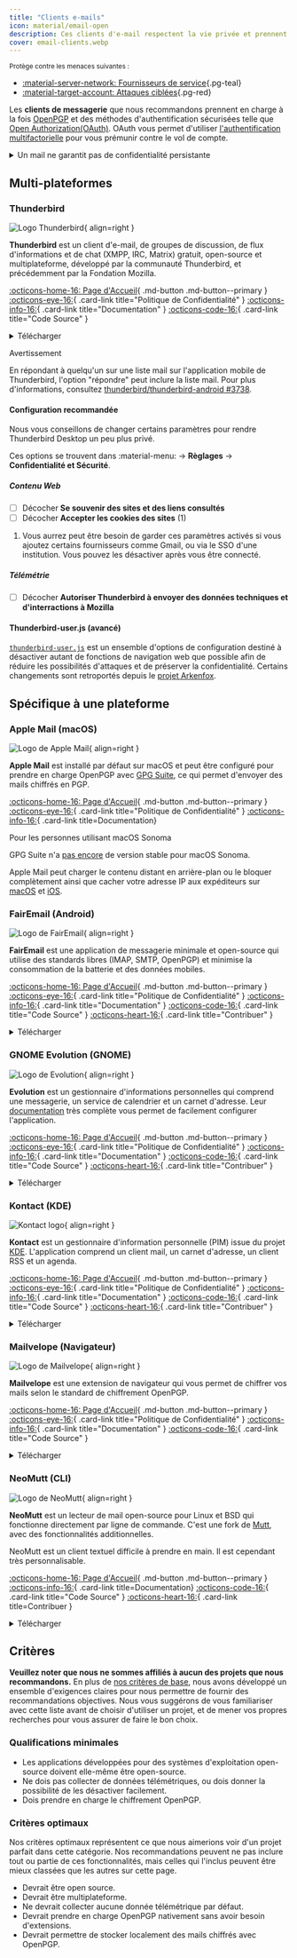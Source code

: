 ```yaml
---
title: "Clients e-mails"
icon: material/email-open
description: Ces clients d'e-mail respectent la vie privée et prennent en charge le chiffrement OpenPGP.
cover: email-clients.webp
---
```


<small>Protège contre les menaces suivantes :</small>

- [:material-server-network: Fournisseurs de service](basics/common-threats.md#privacy-from-service-providers ""){.pg-teal}
- [:material-target-account: Attaques ciblées](basics/common-threats.md#attacks-against-specific-individuals ""){.pg-red}

Les **clients de messagerie** que nous recommandons prennent en charge à la fois [OpenPGP](encryption.md#openpgp) et des méthodes d'authentification sécurisées telle que [Open Authorization(OAuth)](basics/account-creation.md#sign-in-with-oauth). OAuth vous permet d'utiliser [l'authentification multifactorielle](basics/multi-factor-authentication.md) pour vous prémunir contre le vol de compte.

<details class="warning" markdown>
<summary>Un mail ne garantit pas de confidentialité persistante</summary>

Même en utilisant une technologie de chiffrement de bout-en-bout (E2EE) comme OpenPGP, [certaines métadonnées](basics/email-security.md#email-metadata-overview) contenues dans l'en-tête des emails ne seront pas chiffrées.

OpenPGP ne prend pas non plus en charge la [confidentialité persistante](https://en.wikipedia.org/wiki/Forward_secrecy), ce qui signifie que si votre clé privée ou celle du destinataire est volée, tous les messages précédents chiffrés avec cette clé seront exposés : [comment protéger mes clés privées ?](basics/email-security.md) Envisagez d'utiliser un support qui assure la confidentialité persistante :

[Communication en temps réel](real-time-communication.md ""){.md-button}

</details>

## Multi-plateformes

### Thunderbird

<div class="admonition recommendation" markdown>

![Logo Thunderbird](assets/img/email-clients/thunderbird.svg){ align=right }

**Thunderbird** est un client d'e-mail, de groupes de discussion, de flux d'informations et de chat (XMPP, IRC, Matrix) gratuit, open-source et multiplateforme, développé par la communauté Thunderbird, et précédemment par la Fondation Mozilla.

[:octicons-home-16: Page d'Accueil](https://thunderbird.net){ .md-button .md-button--primary }
[:octicons-eye-16:](https://mozilla.org/privacy/thunderbird){ .card-link title="Politique de Confidentialité" }
[:octicons-info-16:](https://support.mozilla.org/products/thunderbird){ .card-link title="Documentation" }
[:octicons-code-16:](https://hg.mozilla.org/comm-central){ .card-link title="Code Source" }

<details class="downloads" markdown>
<summary>Télécharger</summary>

- [:simple-googleplay: Google Play](https://play.google.com/store/apps/details?id=net.thunderbird.android)
- [:simple-github: GitHub](https://github.com/thunderbird/thunderbird-android/releases)
- [:fontawesome-brands-windows: Windows](https://thunderbird.net)
- [:simple-apple: macOS](https://thunderbird.net)
- [:simple-linux: Linux](https://thunderbird.net)
- [:simple-flathub: Flathub](https://flathub.org/apps/details/org.mozilla.Thunderbird)

</details>

</div>

<div class="admonition warning" markdown>
<p class="admonition-title">Avertissement</p>

En répondant à quelqu'un sur une liste mail sur l'application mobile de Thunderbird, l'option "répondre" peut inclure la liste mail. Pour plus d'informations, consultez [thunderbird/thunderbird-android #3738](https://github.com/thunderbird/thunderbird-android/issues/3738).

</div>

#### Configuration recommandée

<div class="annotate" markdown>

Nous vous conseillons de changer certains paramètres pour rendre Thunderbird Desktop un peu plus privé.

Ces options se trouvent dans :material-menu: → **Règlages** → **Confidentialité et Sécurité**.

##### Contenu Web

- [ ] Décocher  **Se souvenir des sites et des liens consultés**
- [ ] Décocher  **Accepter les cookies des sites** (1)

</div>

1. Vous aurrez peut être besoin de garder ces paramètres activés si vous ajoutez certains fournisseurs comme Gmail, ou via le SSO d'une institution. Vous pouvez les désactiver après vous être connecté.

##### Télémétrie

- [ ] Décocher **Autoriser Thunderbird à envoyer des données techniques et d'interractions à Mozilla**

#### Thunderbird-user.js (avancé)

[`thunderbird-user.js`](https://github.com/HorlogeSkynet/thunderbird-user.js) est un ensemble d'options de configuration destiné à désactiver autant de fonctions de navigation web que possible afin de réduire les possibilités d'attaques et de préserver la confidentialité. Certains changements sont retroportés depuis le [projet Arkenfox](desktop-browsers.md#arkenfox-advanced).

## Spécifique à une plateforme

### Apple Mail (macOS)

<div class="admonition recommendation" markdown>

![Logo de Apple Mail](assets/img/email-clients/applemail.png){ align=right }

**Apple Mail** est installé par défaut sur macOS et peut être configuré pour prendre en charge OpenPGP avec [GPG Suite](encryption.md#gpg-suite), ce qui permet d'envoyer des mails chiffrés en PGP.

[:octicons-home-16: Page d'Accueil](https://support.apple.com/guide/mail/welcome/mac){ .md-button .md-button--primary }
[:octicons-eye-16:](https://apple.com/legal/privacy/en-ww){ .card-link title="Politique de Confidentialité" }
[:octicons-info-16:](https://support.apple.com/mail){ .card-link title=Documentation}

</details>

</div>

<div class="admonition info" markdown>
<p class="admonition-title">Pour les personnes utilisant macOS Sonoma</p>

GPG Suite n'a [pas encore](https://gpgtools.com/sonoma) de version stable pour macOS Sonoma.

</div>

Apple Mail peut charger le contenu distant en arrière-plan ou le bloquer complètement ainsi que cacher votre adresse IP aux expéditeurs sur [macOS](https://support.apple.com/guide/mail/mlhl03be2866/mac) et [iOS](https://support.apple.com/guide/iphone/iphf084865c7/ios).

### FairEmail (Android)

<div class="admonition recommendation" markdown>

![Logo de FairEmail](assets/img/email-clients/fairemail.svg){ align=right }

**FairEmail** est une application de messagerie minimale et open-source qui utilise des standards libres (IMAP, SMTP, OpenPGP) et minimise la consommation de la batterie et des données mobiles.

[:octicons-home-16: Page d'Accueil](https://email.faircode.eu){ .md-button .md-button--primary }
[:octicons-eye-16:](https://github.com/M66B/FairEmail/blob/master/PRIVACY.md){ .card-link title="Politique de Confidentialité" }
[:octicons-info-16:](https://github.com/M66B/FairEmail/blob/master/FAQ.md){ .card-link title="Documentation" }
[:octicons-code-16:](https://github.com/M66B/FairEmail){ .card-link title="Code Source" }
[:octicons-heart-16:](https://email.faircode.eu/donate){ .card-link title="Contribuer" }

<details class="downloads" markdown>
<summary>Télécharger</summary>

- [:simple-googleplay: Google Play](https://play.google.com/store/apps/details?id=eu.faircode.email)
- [:simple-github: GitHub](https://github.com/M66B/FairEmail/releases)

</details>

</div>

### GNOME Evolution (GNOME)

<div class="admonition recommendation" markdown>

![Logo de Evolution](assets/img/email-clients/evolution.svg){ align=right }

**Evolution** est un gestionnaire d'informations personnelles qui comprend une messagerie, un service de calendrier et un carnet d'adresse. Leur [documentation](https://help.gnome.org/users/evolution/stable) très complète vous permet de facilement configurer l'application.

[:octicons-home-16: Page d'Accueil](https://wiki.gnome.org/Apps/Evolution){ .md-button .md-button--primary }
[:octicons-eye-16:](https://wiki.gnome.org/Apps/Evolution/PrivacyPolicy){ .card-link title="Politique de Confidentialité" }
[:octicons-info-16:](https://help.gnome.org/users/evolution/stable){ .card-link title="Documentation" }
[:octicons-code-16:](https://gitlab.gnome.org/GNOME/evolution){ .card-link title="Code Source" }
[:octicons-heart-16:](https://gnome.org/donate){ .card-link title="Contribuer" }

<details class="downloads" markdown>
<summary>Télécharger</summary>

- [:simple-flathub: Flathub](https://flathub.org/apps/details/org.gnome.Evolution)

</details>

</div>

### Kontact (KDE)

<div class="admonition recommendation" markdown>

![Kontact logo](assets/img/email-clients/kontact.svg){ align=right }

**Kontact** est un gestionnaire d'information personnelle (PIM) issue du projet [KDE](https://kde.org). L'application comprend un client mail, un carnet d'adresse, un client RSS et un agenda.

[:octicons-home-16: Page d'Accueil](https://kontact.kde.org){ .md-button .md-button--primary }
[:octicons-eye-16:](https://kde.org/privacypolicy-apps){ .card-link title="Politique de Confidentialité" }
[:octicons-info-16:](https://kontact.kde.org/users){ .card-link title="Documentation" }
[:octicons-code-16:](https://invent.kde.org/pim/kmail){ .card-link title="Code Source" }
[:octicons-heart-16:](https://kde.org/community/donations){ .card-link title="Contribuer" }

<details class="downloads" markdown>
<summary>Télécharger</summary>

- [:simple-linux: Linux](https://kontact.kde.org/download)
- [:simple-flathub: Flathub](https://flathub.org/apps/details/org.kde.kontact)

</details>

</div>

### Mailvelope (Navigateur)

<div class="admonition recommendation" markdown>

![Logo de Mailvelope](assets/img/email-clients/mailvelope.svg){ align=right }

**Mailvelope** est une extension de navigateur qui vous permet de chiffrer vos mails selon le standard de chiffrement OpenPGP.

[:octicons-home-16: Page d'Accueil](https://mailvelope.com){ .md-button .md-button--primary }
[:octicons-eye-16:](https://mailvelope.com/privacy-policy){ .card-link title="Politique de Confidentialité" }
[:octicons-info-16:](https://mailvelope.com/faq){ .card-link title="Documentation" }
[:octicons-code-16:](https://github.com/mailvelope/mailvelope){ .card-link title="Code Source" }

<details class="downloads" markdown>
<summary>Télécharger</summary>

- [:simple-firefoxbrowser: Firefox](https://addons.mozilla.org/firefox/addon/mailvelope)
- [:simple-googlechrome: Chrome](https://chrome.google.com/webstore/detail/mailvelope/kajibbejlbohfaggdiogboambcijhkke)
- [:fontawesome-brands-edge: Edge](https://microsoftedge.microsoft.com/addons/detail/mailvelope/dgcbddhdhjppfdfjpciagmmibadmoapc)

</details>

</div>

### NeoMutt (CLI)

<div class="admonition recommendation" markdown>

![Logo de NeoMutt](assets/img/email-clients/mutt.svg){ align=right }

**NeoMutt** est un lecteur de mail open-source pour Linux et BSD qui fonctionne directement par ligne de commande. C'est une fork de [Mutt](https://en.wikipedia.org/wiki/Mutt_(email_client)), avec des fonctionnalités additionnelles.

NeoMutt est un client textuel difficile à prendre en main. Il est cependant très personnalisable.

[:octicons-home-16: Page d'Accueil](https://neomutt.org){ .md-button .md-button--primary }
[:octicons-info-16:](https://neomutt.org/guide){ .card-link title=Documentation}
[:octicons-code-16:](https://github.com/neomutt/neomutt){ .card-link title="Code Source" }
[:octicons-heart-16:](https://paypal.com/paypalme/russon){ .card-link title=Contribuer }

<details class="downloads" markdown>
<summary>Télécharger</summary>

- [:simple-apple: macOS](https://neomutt.org/distro)
- [:simple-linux: Linux](https://neomutt.org/distro)

</details>

</div>

## Critères

**Veuillez noter que nous ne sommes affiliés à aucun des projets que nous recommandons.** En plus de [nos critères de base](about/criteria.md), nous avons développé un ensemble d'exigences claires pour nous permettre de fournir des recommandations objectives. Nous vous suggérons de vous familiariser avec cette liste avant de choisir d'utiliser un projet, et de mener vos propres recherches pour vous assurer de faire le bon choix.

### Qualifications minimales

- Les applications développées pour des systèmes d'exploitation open-source doivent elle-même être open-source.
- Ne dois pas collecter de données télémétriques, ou dois donner la possibilité de les désactiver facilement.
- Dois prendre en charge le chiffrement OpenPGP.

### Critères optimaux

Nos critères optimaux représentent ce que nous aimerions voir d'un projet parfait dans cette catégorie. Nos recommandations peuvent ne pas inclure tout ou partie de ces fonctionnalités, mais celles qui l'inclus peuvent être mieux classées que les autres sur cette page.

- Devrait être open source.
- Devrait être multiplateforme.
- Ne devrait collecter aucune donnée télémétrique par défaut.
- Devrait prendre en charge OpenPGP nativement sans avoir besoin d'extensions.
- Devrait permettre de stocker localement des mails chiffrés avec OpenPGP.

